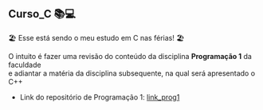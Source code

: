 ## Curso_C 📚💻

🏖 Esse está sendo o meu estudo em C nas férias! 🏖 <br>

O intuito é fazer uma revisão do conteúdo da disciplina **Programação 1** da faculdade <br>
e adiantar a matéria da disciplina subsequente, na qual será apresentado o C++

- Link do repositório de Programação 1: [link_prog1](https://github.com/luizakuze/Prog1)
